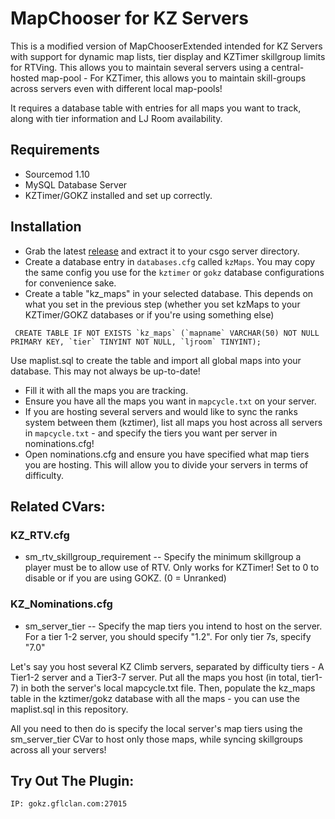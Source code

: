 # MapChooser for KZ Servers

This is a modified version of MapChooserExtended intended for KZ Servers with support for dynamic map lists, tier display and KZTimer skillgroup limits for RTVing. This allows you to maintain several servers using a central-hosted map-pool - For KZTimer, this allows you to maintain skill-groups across servers even with different local map-pools!

It requires a database table with entries for all maps you want to track, along with tier information and LJ Room availability.

## Requirements

* Sourcemod 1.10
* MySQL Database Server
* KZTimer/GOKZ installed and set up correctly.

## Installation

* Grab the latest [release](https://github.com/1zc/KZ-MapChooser/releases/latest) and extract it to your csgo server directory.
* Create a database entry in `databases.cfg` called `kzMaps`. You may copy the same config you use for the `kztimer` or `gokz` database configurations for convenience sake. 
* Create a table "kz_maps" in your selected database. This depends on what you set in the previous step (whether you set kzMaps to your KZTimer/GOKZ databases or if you're using something else)
```
 CREATE TABLE IF NOT EXISTS `kz_maps` (`mapname` VARCHAR(50) NOT NULL PRIMARY KEY, `tier` TINYINT NOT NULL, `ljroom` TINYINT);
 ```
  Use maplist.sql to create the table and import all global maps into your database. This may not always be up-to-date!
 
* Fill it with all the maps you are tracking.
* Ensure you have all the maps you want in `mapcycle.txt` on your server. 
* If you are hosting several servers and would like to sync the ranks system between them (kztimer), list all maps you host across all servers in `mapcycle.txt` - and specify the tiers you want per server in nominations.cfg!
* Open nominations.cfg and ensure you have specified what map tiers you are hosting. This will allow you to divide your servers in terms of difficulty.

## Related CVars:

### KZ_RTV.cfg
* sm_rtv_skillgroup_requirement -- Specify the minimum skillgroup a player must be to allow use of RTV. Only works for KZTimer! Set to 0 to disable or if you are using GOKZ. (0 = Unranked)

### KZ_Nominations.cfg
* sm_server_tier -- Specify the map tiers you intend to host on the server. For a tier 1-2 server, you should specify "1.2". For only tier 7s, specify "7.0" 

Let's say you host several KZ Climb servers, separated by difficulty tiers - A Tier1-2 server and a Tier3-7 server. Put all the maps you host (in total, tier1-7) in both the server's local mapcycle.txt file. Then, populate the kz_maps table in the kztimer/gokz database with all the maps - you can use the maplist.sql in this repository. 

All you need to then do is specify the local server's map tiers using the sm_server_tier CVar to host only those maps, while syncing skillgroups across all your servers!

## Try Out The Plugin:

```
IP: gokz.gflclan.com:27015
```
